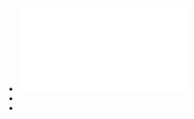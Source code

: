 - ![CT-Lecture4-AutomaticLexerGeneration - ct-lecture4-automaticlexergeneration.pdf](../assets/CT-Lecture4-AutomaticLexerGeneration_-_ct-lecture4-automaticlexergeneration_1737386141913_0.pdf)
-
-